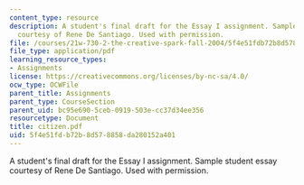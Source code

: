 ```yaml
---
content_type: resource
description: A student's final draft for the Essay I assignment. Sample student essay
  courtesy of Rene De Santiago. Used with permission.
file: /courses/21w-730-2-the-creative-spark-fall-2004/5f4e51fdb72b8d578858da280152a401_citizen.pdf
file_type: application/pdf
learning_resource_types:
- Assignments
license: https://creativecommons.org/licenses/by-nc-sa/4.0/
ocw_type: OCWFile
parent_title: Assignments
parent_type: CourseSection
parent_uid: bc95e690-5ceb-0919-503e-cc37d34ee356
resourcetype: Document
title: citizen.pdf
uid: 5f4e51fd-b72b-8d57-8858-da280152a401
---
```

A student's final draft for the Essay I assignment. Sample student essay courtesy of Rene De Santiago. Used with permission.